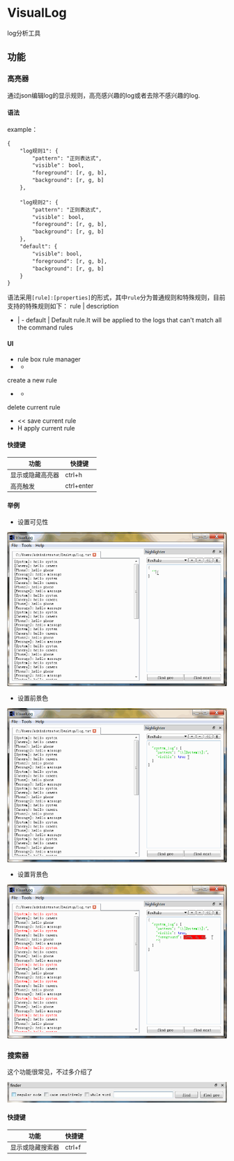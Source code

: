 # VisualLog

log分析工具

## 功能

### 高亮器

通过json编辑log的显示规则，高亮感兴趣的log或者去除不感兴趣的log.

#### 语法

example：
```txt
{
	"log规则1": {
		"pattern": "正则表达式",
		"visible"： bool,
		"foreground": [r, g, b],
		"background": [r, g, b]
	},

	"log规则2": {
		"pattern": "正则表达式",
		"visible"： bool,
		"foreground": [r, g, b],
		"background": [r, g, b]
	},
	"default": {
		"visible": bool,
		"foreground": [r, g, b],
		"background": [r, g, b] 
	}
}
```
语法采用`[rule]:[properties]`的形式，其中`rule`分为普通规则和特殊规则，目前支持的特殊规则如下：
rule | description
- | -
default | Default rule.It will be applied to the logs that can't match all the command rules

#### UI

- rule box
rule manager
- +
create a new rule
- -
delete current rule
- <<
save current rule
- H
apply current rule

#### 快捷键

功能 | 快捷键
-|-
显示或隐藏高亮器 | ctrl+h
高亮触发 | ctrl+enter

#### 举例

- 设置可见性

![设置可见性](./screenshots/visible_setting.gif)

- 设置前景色

![设置前景色](./screenshots/foreground_setting.gif)

- 设置背景色

![设置背景色](./screenshots/background_setting.gif)

### 搜索器

这个功能很常见，不过多介绍了

![搜索器](./screenshots/finder_ui.jpg)

#### 快捷键

功能 | 快捷键
-|-
显示或隐藏搜索器 | ctrl+f
